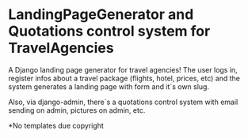 # LandingPageGenerator and Quotations control system for TravelAgencies
A Django landing page generator for travel agencies! The user logs in, register infos about a travel package (flights, hotel, prices, etc) and the system generates a landing page with form and it´s own slug.

Also, via django-admin, there´s a quotations control system with email sending on admin, pictures on admin, etc.

*No templates due copyright
